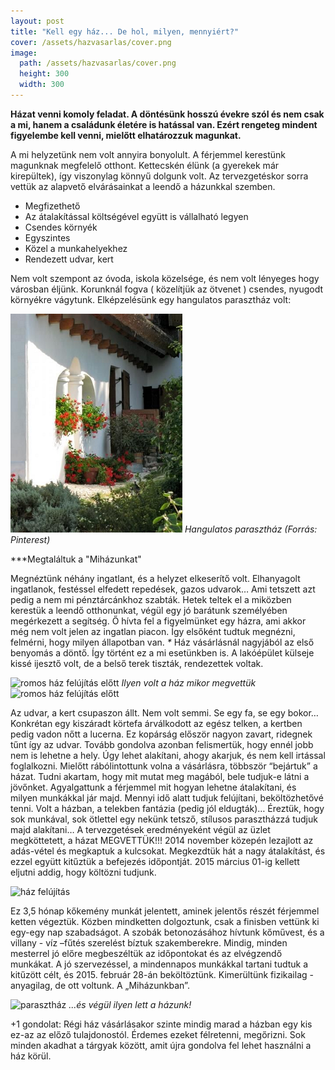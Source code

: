 ```yaml
---
layout: post
title: "Kell egy ház... De hol, milyen, mennyiért?"
cover: /assets/hazvasarlas/cover.png
image:
  path: /assets/hazvasarlas/cover.png
  height: 300
  width: 300
---
```


 
**Házat venni komoly feladat. A döntésünk hosszú évekre szól és nem csak a mi, hanem a családunk életére is hatással van. Ezért rengeteg mindent figyelembe kell venni, mielőtt elhatározzuk magunkat.**

A mi helyzetünk nem volt annyira bonyolult. A férjemmel kerestünk magunknak megfelelő otthont. Kettecskén élünk (a gyerekek már kirepültek), így viszonylag könnyű dolgunk volt. Az tervezgetéskor sorra vettük az alapvető elvárásainkat a leendő a házunkkal szemben. 
* Megfizethető
* Az átalakítással költségével együtt is vállalható legyen
* Csendes környék
* Egyszintes
* Közel a munkahelyekhez
* Rendezett udvar, kert

Nem volt szempont az óvoda, iskola közelsége, és nem volt lényeges hogy városban éljünk. Korunknál fogva ( közelítjük az ötvenet ) csendes, nyugodt környékre vágytunk. 
Elképzelésünk egy hangulatos parasztház volt:

![csoda szép parasztház](/assets/hazvasarlas/1jav2.png)
_Hangulatos parasztház (Forrás: Pinterest)_

***Megtaláltuk a "Miházunkat"					

Megnéztünk néhány ingatlant, és a helyzet elkeserítő volt. Elhanyagolt ingatlanok, festéssel elfedett repedések, gazos udvarok… Ami tetszett azt pedig a nem mi pénztárcánkhoz szabták. Hetek teltek el a miközben kerestük a leendő otthonunkat, végül egy jó barátunk személyében megérkezett a segítség. Ő hívta fel a figyelmünket egy házra, ami akkor még nem volt jelen az ingatlan piacon. Így elsőként tudtuk megnézni, felmérni, hogy milyen állapotban van. _*_  Ház vásárlásnál nagyjából az első benyomás a döntő. Így történt ez a mi esetünkben is. A lakóépület külseje kissé ijesztő volt, de a belső terek tiszták, rendezettek voltak.

![romos ház felújítás előtt](/assets/hazvasarlas/ház1jav2.jpg)
_Ilyen volt a ház mikor megvettük_
![romos ház felújítás előtt](/assets/hazvasarlas/ház2jav2.png)



Az udvar, a kert csupaszon állt. Nem volt semmi. Se egy fa, se egy bokor… Konkrétan egy kiszáradt körtefa árválkodott az egész telken, a kertben pedig vadon nőtt a lucerna. Ez kopárság először nagyon zavart, ridegnek tűnt így az udvar. Tovább gondolva azonban felismertük, hogy ennél jobb nem is lehetne a hely. Úgy lehet alakítani, ahogy akarjuk, és nem kell irtással foglalkozni.
Mielőtt rábólintottunk volna a vásárlásra, többször “bejártuk” a házat. Tudni akartam, hogy mit mutat meg magából, bele tudjuk-e látni a jövőnket. Agyalgattunk a férjemmel mit hogyan lehetne átalakítani, és milyen munkákkal jár majd. Mennyi idő alatt tudjuk felújítani, beköltözhetővé tenni.
Volt a házban, a telekben fantázia (pedig jól eldugták)… Éreztük, hogy sok munkával, sok ötlettel egy nekünk tetsző, stílusos parasztházzá tudjuk majd alakítani… A tervezgetések eredményeként végül az üzlet megköttetett, a házat MEGVETTÜK!!! 2014 november közepén lezajlott az adás-vétel és megkaptuk a kulcsokat.
Megkezdtük hát a nagy átalakítást, és ezzel együtt kitűztük a befejezés időpontját. 2015 március 01-ig kellett eljutni addig, hogy költözni tudjunk.

![ház felújítás](/assets/hazvasarlas/ház3jav.jpg)




 

Ez 3,5 hónap kőkemény munkát jelentett, aminek jelentős részét férjemmel ketten végeztük. Közben mindketten dolgoztunk, csak a finisben vettünk ki egy-egy nap szabadságot.  A szobák betonozásához hívtunk kőművest, és a villany - víz –fűtés szerelést bíztuk szakemberekre. Mindig, minden mesterrel jó előre megbeszéltük az időpontokat és az elvégzendő munkákat. A jó szervezéssel, a mindennapos munkákkal tartani tudtuk a kitűzött célt, és 2015. február 28-án beköltöztünk.
Kimerültünk fizikailag - anyagilag, de ott voltunk.
A „Miházunkban”.

![parasztház](/assets/hazvasarlas/ház4jav.jpg)
 _...és végül ilyen lett a házunk!_


+1 gondolat:
Régi ház vásárlásakor szinte mindig marad a házban egy kis ez-az az előző tulajdonostól.
Érdemes ezeket félretenni, megőrizni. Sok minden akadhat a tárgyak között, amit újra gondolva fel lehet használni a ház körül.

